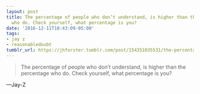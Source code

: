 ```yaml
---
layout: post
title: The percentage of people who don’t understand, is higher than the percentage
  who do. Check yourself, what percentage is you?
date: '2016-12-11T18:43:09-05:00'
tags:
- jay z
- reasonabledoubt
tumblr_url: https://jhforster.tumblr.com/post/154351035531/the-percentage-of-people-who-dont-understand-is
---
```

> The percentage of people who don’t understand, is higher than the percentage who do. Check yourself, what percentage is you?

—Jay-Z
